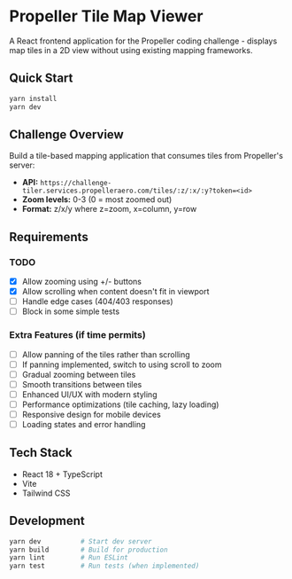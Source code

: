 # Propeller Tile Map Viewer

A React frontend application for the Propeller coding challenge - displays map tiles in a 2D view without using existing mapping frameworks.

## Quick Start

```bash
yarn install
yarn dev
```

## Challenge Overview

Build a tile-based mapping application that consumes tiles from Propeller's server:

- **API:** `https://challenge-tiler.services.propelleraero.com/tiles/:z/:x/:y?token=<id>`
- **Zoom levels:** 0-3 (0 = most zoomed out)
- **Format:** z/x/y where z=zoom, x=column, y=row

## Requirements

### TODO

- [x] Allow zooming using +/- buttons
- [x] Allow scrolling when content doesn't fit in viewport
- [ ] Handle edge cases (404/403 responses)
- [ ] Block in some simple tests

### Extra Features (if time permits)

- [ ] Allow panning of the tiles rather than scrolling
- [ ] If panning implemented, switch to using scroll to zoom
- [ ] Gradual zooming between tiles
- [ ] Smooth transitions between tiles
- [ ] Enhanced UI/UX with modern styling
- [ ] Performance optimizations (tile caching, lazy loading)
- [ ] Responsive design for mobile devices
- [ ] Loading states and error handling

## Tech Stack

- React 18 + TypeScript
- Vite
- Tailwind CSS

## Development

```bash
yarn dev          # Start dev server
yarn build        # Build for production
yarn lint         # Run ESLint
yarn test         # Run tests (when implemented)
```
